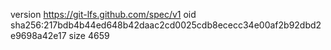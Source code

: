 version https://git-lfs.github.com/spec/v1
oid sha256:217bdb4b44ed648b42daac2cd0025cdb8ececc34e00af2b92dbd2e9698a42e17
size 4659
